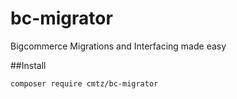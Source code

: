 # bc-migrator
Bigcommerce Migrations and Interfacing made easy

##Install

`composer require cmtz/bc-migrator`
